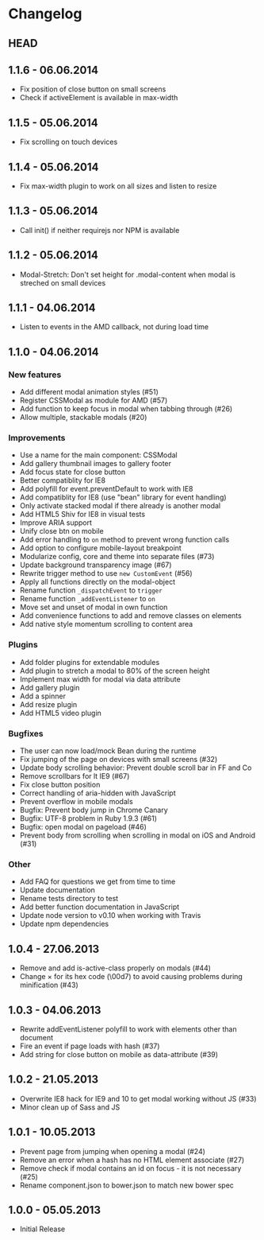 # Changelog

## HEAD

## 1.1.6 - 06.06.2014
* Fix position of close button on small screens
* Check if activeElement is available in max-width

## 1.1.5 - 05.06.2014
* Fix scrolling on touch devices

## 1.1.4 - 05.06.2014
* Fix max-width plugin to work on all sizes and listen to resize

## 1.1.3 - 05.06.2014
* Call init() if neither requirejs nor NPM is available

## 1.1.2 - 05.06.2014
* Modal-Stretch: Don't set height for .modal-content when modal is streched on small devices

## 1.1.1 - 04.06.2014
* Listen to events in the AMD callback, not during load time

## 1.1.0 - 04.06.2014

### New features

* Add different modal animation styles (#51)
* Register CSSModal as module for AMD (#57)
* Add function to keep focus in modal when tabbing through (#26)
* Allow multiple, stackable modals (#20)

### Improvements

* Use a name for the main component: CSSModal
* Add gallery thumbnail images to gallery footer
* Add focus state for close button
* Better compatiblity for IE8
* Add polyfill for event.preventDefault to work with IE8
* Add compatiblity for IE8 (use "bean" library for event handling)
* Only activate stacked modal if there already is another modal
* Add HTML5 Shiv for IE8 in visual tests
* Improve ARIA support
* Unify close btn on mobile
* Add error handling to `on` method to prevent wrong function calls
* Add option to configure mobile-layout breakpoint
* Modularize config, core and theme into separate files (#73)
* Update background transparency image (#67)
* Rewrite trigger method to use `new CustomEvent` (#56)
* Apply all functions directly on the modal-object
* Rename function `_dispatchEvent` to `trigger`
* Rename function `_addEventListener` to `on`
* Move set and unset of modal in own function
* Add convenience functions to add and remove classes on elements
* Add native style momentum scrolling to content area

### Plugins

* Add folder plugins for extendable modules
* Add plugin to stretch a modal to 80% of the screen height
* Implement max width for modal via data attribute
* Add gallery plugin
* Add a spinner
* Add resize plugin
* Add HTML5 video plugin

### Bugfixes

* The user can now load/mock Bean during the runtime
* Fix jumping of the page on devices with small screens (#32)
* Update body scrolling behavior: Prevent double scroll bar in FF and Co
* Remove scrollbars for lt IE9 (#67)
* Fix close button position
* Correct handling of aria-hidden with JavaScript
* Prevent overflow in mobile modals
* Bugfix: Prevent body jump in Chrome Canary
* Bugfix: UTF-8 problem in Ruby 1.9.3 (#61)
* Bugfix: open modal on pageload (#46)
* Prevent body from scrolling when scrolling in modal on iOS and Android (#31)

### Other

* Add FAQ for questions we get from time to time
* Update documentation
* Rename tests directory to test
* Add better function documentation in JavaScript
* Update node version to v0.10 when working with Travis
* Update npm dependencies


## 1.0.4 - 27.06.2013

* Remove and add is-active-class properly on modals (#44)
* Change × for its hex code (\00d7) to avoid causing problems during minification (#43)

## 1.0.3 - 04.06.2013

* Rewrite addEventListener polyfill to work with elements other than document
* Fire an event if page loads with hash (#37)
* Add string for close button on mobile as data-attribute (#39)

## 1.0.2 - 21.05.2013

* Overwrite IE8 hack for IE9 and 10 to get modal working without JS (#33)
* Minor clean up of Sass and JS

## 1.0.1 - 10.05.2013

* Prevent page from jumping when opening a modal (#24)
* Remove an error when a hash has no HTML element associate (#27)
* Remove check if modal contains an id on focus - it is not necessary (#25)
* Rename component.json to bower.json to match new bower spec

## 1.0.0 - 05.05.2013

* Initial Release
